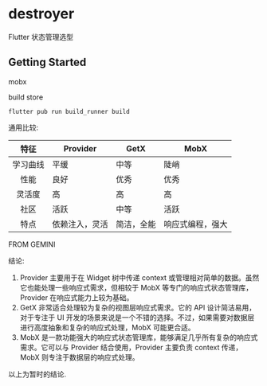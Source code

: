 # destroyer
Flutter 状态管理选型

## Getting Started

mobx

build store
```shell
flutter pub run build_runner build
```
通用比较:

|    特征     | 	Provider      | GetX           | MobX            |
|:---------:|----------------|----------------|-----------------|
|   学习曲线    | 平缓             | 中等             | 陡峭              |
|    性能     | 良好             | 优秀             | 优秀              |
|    灵活度    | 高              | 高              | 高               |
|    社区     | 活跃             | 中等             | 活跃              |
|    特点     | 依赖注入，灵活        | 简洁，全能          | 响应式编程，强大        |

FROM GEMINI


结论:
1. Provider 主要用于在 Widget 树中传递 context 或管理相对简单的数据。虽然它也能处理一些响应式需求，但相较于 MobX 等专门的响应式状态管理库，Provider 在响应式能力上较为基础。
2. GetX 非常适合处理较为复杂的视图层响应式需求。它的 API 设计简洁易用，对于专注于 UI 开发的场景来说是一个不错的选择。不过，如果需要对数据层进行高度抽象和复杂的响应式处理，MobX 可能更合适。
3. MobX 是一款功能强大的响应式状态管理库，能够满足几乎所有复杂的响应式需求。它可以与 Provider 结合使用，Provider 主要负责 context 传递，MobX 则专注于数据层的响应式处理。

以上为暂时的结论.
